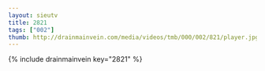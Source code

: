 ```yaml
--- 
layout: sieutv
title: 2821
tags: ["002"]
thumb: http://drainmainvein.com/media/videos/tmb/000/002/821/player.jpg
---
```

{% include drainmainvein key="2821" %} 
